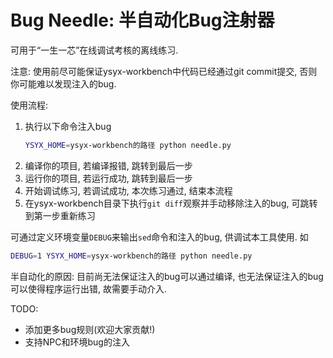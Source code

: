 # Bug Needle: 半自动化Bug注射器

可用于“一生一芯”在线调试考核的离线练习.

注意: 使用前尽可能保证ysyx-workbench中代码已经通过git commit提交, 否则你可能难以发现注入的bug.

使用流程:
1. 执行以下命令注入bug
   ```bash
   YSYX_HOME=ysyx-workbench的路径 python needle.py
   ```
1. 编译你的项目, 若编译报错, 跳转到最后一步
1. 运行你的项目, 若运行成功, 跳转到最后一步
1. 开始调试练习, 若调试成功, 本次练习通过, 结束本流程
1. 在ysyx-workbench目录下执行`git diff`观察并手动移除注入的bug, 可跳转到第一步重新练习

可通过定义环境变量`DEBUG`来输出`sed`命令和注入的bug, 供调试本工具使用. 如
```bash
DEBUG=1 YSYX_HOME=ysyx-workbench的路径 python needle.py
```

半自动化的原因: 目前尚无法保证注入的bug可以通过编译, 也无法保证注入的bug可以使得程序运行出错, 故需要手动介入.

TODO:
* 添加更多bug规则(欢迎大家贡献!)
* 支持NPC和环境bug的注入
